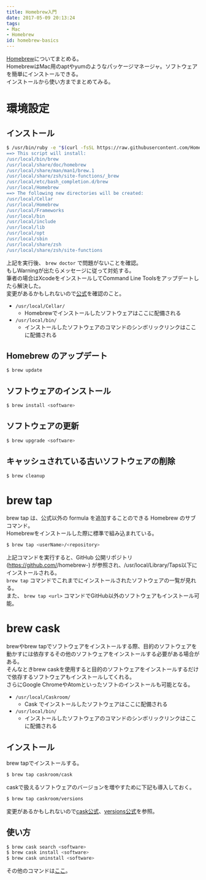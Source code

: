```yaml
---
title: Homebrew入門
date: 2017-05-09 20:13:24
tags:
- Mac
- Homebrew
id: homebrew-basics
---
```


<!--移行済み-->
[Homebrew](http://brew.sh/index_ja.html)についてまとめる。  
HomebrewはMac用のaptやyumのようなパッケージマネージャ。ソフトウェアを簡単にインストールできる。  
インストールから使い方までまとめてみる。

<!-- more -->

# 環境設定

## インストール

```sh
$ /usr/bin/ruby -e "$(curl -fsSL https://raw.githubusercontent.com/Homebrew/install/master/install)”
==> This script will install:
/usr/local/bin/brew
/usr/local/share/doc/homebrew
/usr/local/share/man/man1/brew.1
/usr/local/share/zsh/site-functions/_brew
/usr/local/etc/bash_completion.d/brew
/usr/local/Homebrew
==> The following new directories will be created:
/usr/local/Cellar
/usr/local/Homebrew
/usr/local/Frameworks
/usr/local/bin
/usr/local/include
/usr/local/lib
/usr/local/opt
/usr/local/sbin
/usr/local/share/zsh
/usr/local/share/zsh/site-functions
```

上記を実行後、 `brew doctor` で問題がないことを確認。  
もしWarningが出たらメッセージに従って対処する。  
筆者の場合はXcodeをインストールしてCommand Line Toolsをアップデートしたら解決した。  
変更があるかもしれないので[公式](http://brew.sh/index_ja.html)を確認のこと。

- `/usr/local/Cellar/`
    - Homebrewでインストールしたソフトウェアはここに配備される
- `/usr/local/bin/`
    - インストールしたソフトウェアのコマンドのシンボリックリンクはここに配備される

## Homebrew のアップデート

```sh
$ brew update
```

## ソフトウェアのインストール

```sh
$ brew install <software>
```

## ソフトウェアの更新

```sh
$ brew upgrade <software>
```

## キャッシュされている古いソフトウェアの削除

```sh
$ brew cleanup
```

# brew tap

brew tap は、公式以外の formula を追加することのできる Homebrew のサブコマンド。  
Homebrewをインストールした際に標準で組み込まれている。

```sh
$ brew tap <userName>/<repository>
```

上記コマンドを実行すると、GitHub 公開リポジトリ (https://github.com/<userName>/homebrew-<repository>) が参照され、/usr/local/Library/Taps以下にインストールされる。  
`brew tap` コマンドでこれまでにインストールされたソフトウェアの一覧が見れる。  
また、 `brew tap <url>` コマンドでGitHub以外のソフトウェアもインストール可能。

# brew cask

brewやbrew tapでソフトウェアをインストールする際、目的のソフトウェアを動かすには依存するその他のソフトウェアをインストールする必要がある場合がある。  
そんなときbrew caskを使用すると目的のソフトウェアをインストールするだけで依存するソフトウェアもインストールしてくれる。  
さらにGoogle ChromeやAtomといったソフトのインストールも可能となる。

- `/usr/local/Caskroom/`
    - Cask でインストールしたソフトウェアはここに配備される
- `/usr/local/bin/`
    - インストールしたソフトウェアのコマンドのシンボリックリンクはここに配備される

## インストール

brew tapでインストールする。

```sh
$ brew tap caskroom/cask
```

caskで扱えるソフトウェアのバージョンを増やすために下記も導入しておく。

```sh
$ brew tap caskroom/versions
```

変更があるかもしれないので[cask公式](https://caskroom.github.io)、[versions公式](https://github.com/caskroom/homebrew-versions)を参照。

## 使い方

```sh
$ brew cask search <software>
$ brew cask install <software>
$ brew cask uninstall <software>
```

その他のコマンドは[ここ](https://github.com/caskroom/homebrew-cask/blob/master/USAGE.md)。
